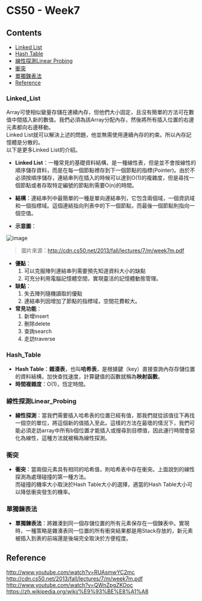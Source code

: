 # CS50 - Week7

## Contents
* [Linked List](#Linked_List)
* [Hash Table](#Hash_Table)
* [線性探測Linear Probing](#線性探測Linear_Probing)
* [衝突](#衝突)
* [單獨鍊表法](#單獨鍊表法)
* [Reference](#Reference)


### Linked_List
Array可使相似變量存儲在連續內存，但他們大小固定，且沒有簡單的方法可在數值中間插入新的數值。我們必須為該Array分配內存，然後將所有插入位置的右邊元素都向右邊移動。  
Linked List就可以解決上述的問題，他並無需使用連續內存的約束。所以內存記憶體是分散的。  
以下是更多Linked List的介紹。

* **Linked List**：一種常見的基礎資料結構，是一種線性表，但是並不會按線性的順序儲存資料，而是在每一個節點裡存到下一個節點的指標(Pointer)。由於不必須按順序儲存，連結串列在插入的時候可以達到O(1)的複雜度，但是尋找一個節點或者存取特定編號的節點則需要O(n)的時間。

* **結構**：連結串列中最簡單的一種是單向連結串列，它包含兩個域，一個資訊域和一個指標域。這個連結指向列表中的下一個節點，而最後一個節點則指向一個空值。

* **示意圖**：


![image](http://cdn.cs50.net/2013/fall/lectures/7/m/notes7m/linked_list.png)  
> 圖片來源：http://cdn.cs50.net/2013/fall/lectures/7/m/week7m.pdf  


* **優點**：
  1. 可以克服陣列連結串列需要預先知道資料大小的缺點
  2. 可充分利用電腦記憶體空間，實現靈活的記憶體動態管理。
* **缺點**：
  1. 失去陣列隨機讀取的優點
  2. 連結串列因增加了節點的指標域，空間花費較大。
* **常見功能**：
  1. 新增insert
  2. 刪除delete
  3. 查詢search
  4. 走訪traverse


### Hash_Table
* **Hash Table**：**雜湊表**，也叫**哈希表**，是根據鍵（key）直接查詢內存存儲位置的資料結構，加快查找速度，計算鍵值的函數就稱為**映射函數**。
* **時間複雜度**：O(1)，恆定時間。  

### 線性探測Linear_Probing
* **線性探測**：當我們需要插入哈希表的位置已經有值，那我們就從該值往下再找一個空的單位，將這個新的值插入至此。這樣的方法在最壞的情況下，我們可能必須走訪array中所有b個位置才能插入或搜尋到目標值，因此運行時間會惡化為線性，這種方法就被稱為線性探測。

### 衝突
* **衝突**：當兩個元素具有相同的哈希值，則哈希表中存在衝突。上面說到的線性探測為處理碰撞的第一種方法。  
而碰撞的機率大小取決於Hash Table大小的選擇，適當的Hash Table大小可以降低衝突發生的機率。  

### 單獨鍊表法
* **單獨鍊表法**：將雜湊到同一個存儲位置的所有元素保存在一個鍊表中。實現時，一種策略是雜湊表同一位置的所有衝突結果都是用Stack存放的，新元素被插入到表的前端還是後端完全取決於方便程度。


## Reference
http://www.youtube.com/watch?v=RUAsmwYC2mc  
http://cdn.cs50.net/2013/fall/lectures/7/m/week7m.pdf  
http://www.youtube.com/watch?v=QWnZpgZKOoc  
https://zh.wikipedia.org/wiki/%E9%93%BE%E8%A1%A8  
